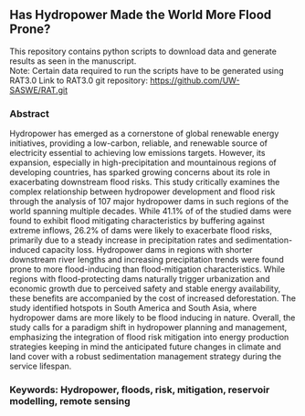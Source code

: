 ## Has Hydropower Made the World More Flood Prone?
This repository contains python scripts to download data and generate results as seen in the manuscript.
<br>Note: Certain data required to run the scripts have to be generated using RAT3.0
Link to RAT3.0 git repository: https://github.com/UW-SASWE/RAT.git

### Abstract
Hydropower has emerged as a cornerstone of global renewable energy initiatives, providing a low-carbon, reliable, and renewable source of electricity essential to achieving low emissions targets. However, its expansion, especially in high-precipitation and mountainous regions of developing countries, has sparked growing concerns about its role in exacerbating downstream flood risks. This study critically examines the complex relationship between hydropower development and flood risk through the analysis of 107 major hydropower dams in such regions of the world spanning multiple decades. While 41.1% of of the studied dams were found to exhibit flood mitigating characteristics by buffering against extreme inflows, 26.2% of dams were likely to exacerbate flood risks, primarily due to a steady increase in precipitation rates and sedimentation-induced capacity loss. Hydropower dams in regions with shorter downstream river lengths and increasing  precipitation trends  were found prone to more flood-inducing than flood-mitigation characteristics. While regions with flood-protecting dams naturally trigger urbanization and economic growth due to perceived safety and stable energy availability, these benefits are accompanied by the cost of increased deforestation. The study identified hotspots in South America and South Asia, where hydropower dams are more likely to be flood inducing in nature. Overall, the study calls for a paradigm shift in hydropower planning and management, emphasizing the integration of flood risk mitigation into energy production strategies keeping in mind the anticipated future changes in climate and land cover with a robust sedimentation management strategy during the service lifespan. 
### Keywords: Hydropower, floods, risk, mitigation, reservoir modelling, remote sensing

